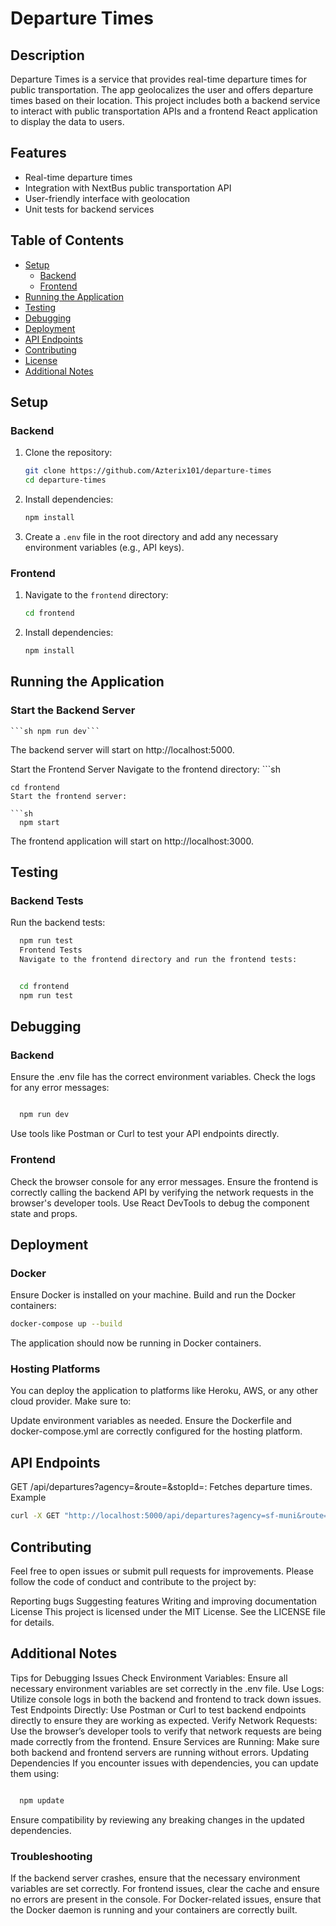 # Departure Times

## Description
Departure Times is a service that provides real-time departure times for public transportation. The app geolocalizes the user and offers departure times based on their location. This project includes both a backend service to interact with public transportation APIs and a frontend React application to display the data to users.

## Features
- Real-time departure times
- Integration with NextBus public transportation API
- User-friendly interface with geolocation
- Unit tests for backend services

## Table of Contents
- [Setup](#setup)
  - [Backend](#backend)
  - [Frontend](#frontend)
- [Running the Application](#running-the-application)
- [Testing](#testing)
- [Debugging](#debugging)
- [Deployment](#deployment)
- [API Endpoints](#api-endpoints)
- [Contributing](#contributing)
- [License](#license)
- [Additional Notes](#additional-notes)

## Setup

### Backend
1. Clone the repository:
    ```sh
    git clone https://github.com/Azterix101/departure-times
    cd departure-times
    ```
2. Install dependencies:
    ```sh
    npm install
    ```
3. Create a `.env` file in the root directory and add any necessary environment variables (e.g., API keys).

### Frontend
1. Navigate to the `frontend` directory:
    ```sh
    cd frontend
    ```
2. Install dependencies:
    ```sh
    npm install
    ```

## Running the Application

### Start the Backend Server

    ```sh npm run dev```

  The backend server will start on http://localhost:5000.

  Start the Frontend Server
  Navigate to the frontend directory:
    ```sh

    cd frontend
    Start the frontend server:
  ```
  ```sh
    npm start
  ```
The frontend application will start on http://localhost:3000.

## Testing

### Backend Tests
Run the backend tests:

  ``` sh
    npm run test
    Frontend Tests
    Navigate to the frontend directory and run the frontend tests:
  ```

  ``` sh

    cd frontend
    npm run test
  ```

## Debugging

### Backend
  Ensure the .env file has the correct environment variables.
  Check the logs for any error messages:

```sh

  npm run dev

```

  Use tools like Postman or Curl to test your API endpoints directly.
### Frontend
  Check the browser console for any error messages.
  Ensure the frontend is correctly calling the backend API by verifying the network requests in the browser's developer tools.
  Use React DevTools to debug the component state and props.

##  Deployment

### Docker
  Ensure Docker is installed on your machine.
  Build and run the Docker containers:

```sh
docker-compose up --build

```
The application should now be running in Docker containers.

### Hosting Platforms
  You can deploy the application to platforms like Heroku, AWS, or any other cloud provider. Make sure to:

  Update environment variables as needed.
  Ensure the Dockerfile and docker-compose.yml are correctly configured for the hosting platform.

## API Endpoints
  GET /api/departures?agency=<agency>&route=<route>&stopId=<stopId>: Fetches departure times.
  Example

```sh
curl -X GET "http://localhost:5000/api/departures?agency=sf-muni&route=N&stopId=1234"
```
## Contributing
  Feel free to open issues or submit pull requests for improvements. Please follow the code of conduct and contribute to the project by:

Reporting bugs
Suggesting features
Writing and improving documentation
License
This project is licensed under the MIT License. See the LICENSE file for details.

## Additional Notes
  Tips for Debugging Issues
  Check Environment Variables: Ensure all necessary environment variables are set correctly in the .env file.
  Use Logs: Utilize console logs in both the backend and frontend to track down issues.
  Test Endpoints Directly: Use Postman or Curl to test backend endpoints directly to ensure they are working as expected.
  Verify Network Requests: Use the browser’s developer tools to verify that network requests are being made correctly from the frontend.
  Ensure Services are Running: Make sure both backend and frontend servers are running without errors.
  Updating Dependencies
  If you encounter issues with dependencies, you can update them using:

  ```sh

    npm update
  ```
  Ensure compatibility by reviewing any breaking changes in the updated dependencies.

### Troubleshooting
  If the backend server crashes, ensure that the necessary environment variables are set correctly.
  For frontend issues, clear the cache and ensure no errors are present in the console.
  For Docker-related issues, ensure that the Docker daemon is running and your containers are correctly built.